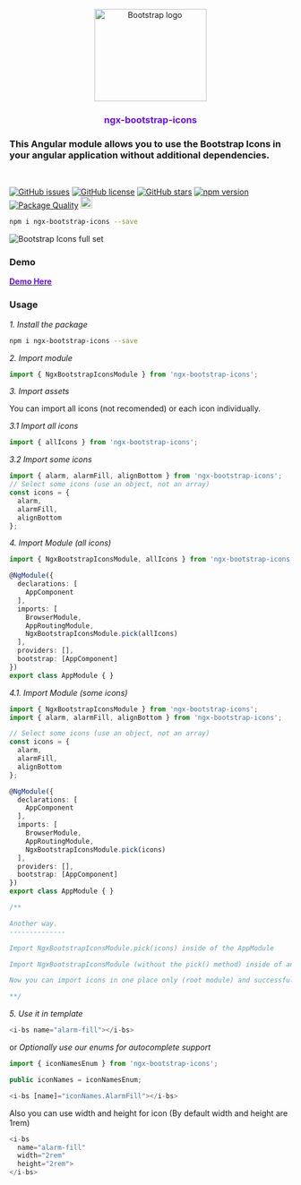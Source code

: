 <p align="center" style="text-align:center">
  <a href="https://v5.getbootstrap.com/" target="_blank">
    <img src="https://camo.githubusercontent.com/0e0adf58c74c6e74bb64ece5d0ef4620f4f46915/68747470733a2f2f76352e676574626f6f7473747261702e636f6d2f646f63732f352e302f6173736574732f6272616e642f626f6f7473747261702d6c6f676f2d736861646f772e706e67" alt="Bootstrap logo" width="200a" height="165">
  </a>
  <h3 align="center" style="color:#6610f2">ngx-bootstrap-icons</h3>
</p>

### This Angular module allows you to use the Bootstrap Icons in your angular application without additional dependencies.
<br />



[![GitHub issues](https://img.shields.io/github/issues/avmaisak/ngx-bootstrap-icons)](https://github.com/avmaisak/ngx-bootstrap-icons/issues) [![GitHub license](https://img.shields.io/github/license/avmaisak/ngx-bootstrap-icons)](https://github.com/avmaisak/ngx-bootstrap-icons/blob/master/LICENSE) [![GitHub stars](https://img.shields.io/github/stars/avmaisak/ngx-bootstrap-icons)](https://github.com/avmaisak/ngx-bootstrap-icons/stargazers) [![npm version](https://badge.fury.io/js/ngx-bootstrap-icons.svg)](https://badge.fury.io/js/ngx-bootstrap-icons) [![Package Quality](https://npm.packagequality.com/shield/ngx-bootstrap-icons.svg)](https://packagequality.com/#?package=ngx-bootstrap-icons)  <a href="https://www.figma.com/file/hTJtQ2MrMTeNVmYrVBqNZZ/Bootstrap-Icons-v1.0.0-alpha5?node-id=0%3A1" target="_blank">     <img src="https://avatars3.githubusercontent.com/u/5155369?s=200&v=4" alt="Bootstrap logo" width="21" height="21">
  </a>
```sh
npm i ngx-bootstrap-icons --save
```

![Bootstrap Icons full set](https://github.com/twbs/icons/raw/main/.github/preview.png)


### Demo

<a href="https://avmaisak.github.io/ngx-bootstrap-icons/"><strong style="color:#6610f2">Demo Here</strong></a>

### Usage

_1. Install the package_

```sh
npm i ngx-bootstrap-icons --save
```
_2. Import module_

```ts  
import { NgxBootstrapIconsModule } from 'ngx-bootstrap-icons';
```

_3. Import assets_

You can import all icons (not recomended) or each icon individually.

_3.1 Import all icons_

```ts
import { allIcons } from 'ngx-bootstrap-icons';
```

_3.2 Import some icons_
```ts
import { alarm, alarmFill, alignBottom } from 'ngx-bootstrap-icons';
// Select some icons (use an object, not an array)
const icons = {
  alarm,
  alarmFill,
  alignBottom
};
```

_4. Import Module (all icons)_

```ts
import { NgxBootstrapIconsModule, allIcons } from 'ngx-bootstrap-icons';

@NgModule({
  declarations: [
    AppComponent
  ],
  imports: [
    BrowserModule,
    AppRoutingModule,
    NgxBootstrapIconsModule.pick(allIcons)
  ],
  providers: [],
  bootstrap: [AppComponent]
})
export class AppModule { }

```
_4.1. Import Module (some icons)_

```ts
import { NgxBootstrapIconsModule } from 'ngx-bootstrap-icons';
import { alarm, alarmFill, alignBottom } from 'ngx-bootstrap-icons';

// Select some icons (use an object, not an array)
const icons = {
  alarm,
  alarmFill,
  alignBottom
};

@NgModule({
  declarations: [
    AppComponent
  ],
  imports: [
    BrowserModule,
    AppRoutingModule,
    NgxBootstrapIconsModule.pick(icons)
  ],
  providers: [],
  bootstrap: [AppComponent]
})
export class AppModule { }

/**

Another way.
--------------

Import NgxBootstrapIconsModule.pick(icons) inside of the AppModule

Import NgxBootstrapIconsModule (without the pick() method) inside of any FeatureModule where will be used.

Now you can import icons in one place only (root module) and successfully use the component anywhere you want.

**/

```


_5. Use it in template_
```ts
<i-bs name="alarm-fill"></i-bs>
```
or
 _Optionally use our enums for autocomplete support_
```ts
import { iconNamesEnum } from 'ngx-bootstrap-icons';

public iconNames = iconNamesEnum;

<i-bs [name]="iconNames.AlarmFill"></i-bs>
```

Also you can use width and height for icon (By default width and height are 1rem)
```ts
<i-bs 
  name="alarm-fill" 
  width="2rem" 
  height="2rem">
</i-bs>
```
